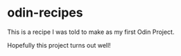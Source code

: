 # odin-recipes

This is a recipe I was told to make as my first Odin Project.

Hopefully this project turns out well!